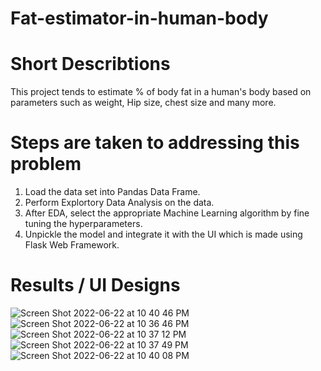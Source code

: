 # Fat-estimator-in-human-body
# Short Describtions
This project tends to estimate % of body fat in a human's body based on parameters such as weight, Hip size, chest size and many more.
# Steps are taken to addressing this problem
1. Load the data set into Pandas Data Frame.
2. Perform Explortory Data Analysis on the data.
3. After EDA, select the appropriate Machine Learning algorithm by fine tuning the hyperparameters.
4. Unpickle the model and integrate it with the UI which is made using Flask Web Framework.

# Results / UI Designs
![Screen Shot 2022-06-22 at 10 40 46 PM](https://user-images.githubusercontent.com/49092540/175057725-99894a73-a2d8-43e4-a5f4-66d94f4211f3.png)
![Screen Shot 2022-06-22 at 10 36 46 PM](https://user-images.githubusercontent.com/49092540/175057960-a63f0da9-d73f-4556-a011-7add231f72a6.png)
![Screen Shot 2022-06-22 at 10 37 12 PM](https://user-images.githubusercontent.com/49092540/175057885-ddfa09e7-5974-4b7b-822d-16edbccd4bb0.png)
![Screen Shot 2022-06-22 at 10 37 49 PM](https://user-images.githubusercontent.com/49092540/175058025-6cace75f-becb-4ea4-b108-8ffb0494371f.png)
![Screen Shot 2022-06-22 at 10 40 08 PM](https://user-images.githubusercontent.com/49092540/175058101-617dd318-e94e-418c-9cfd-a8c129e62266.png)



